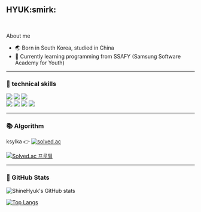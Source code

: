 <h2>HYUK:smirk:</h2></br>

About me
- :earth_asia: Born in South Korea, studied in China</br>
- :memo: Currently learning programming from SSAFY (Samsung Software Academy for Youth) </br>


-----  
 ### 🔨 technical skills  
 <div>
  <img src="https://img.shields.io/badge/java-007396?style=flat"/>
  <img src="https://img.shields.io/badge/mysql-4479A1?style=flat&logo=mysql&logoColor=white"> 
  <img src="https://img.shields.io/badge/spring-6DB33F?style=flat&logo=spring&logoColor=white"> <br/>
  <img src="https://img.shields.io/badge/vue.js-4FC08D?style=flat&logo=vue.js&logoColor=white"> 
  <img src="https://img.shields.io/badge/html-E34F26?style=flat&logo=html5&logoColor=white"> 
  <img src="https://img.shields.io/badge/css-1572B6?style=flat&logo=css3&logoColor=white"> 
  <img src="https://img.shields.io/badge/javascript-F7DF1E?style=flat&logo=javascript&logoColor=black"> 
</div>

-----  
### 📚 Algorithm  
ksylka 👉 [![solved.ac](https://img.shields.io/badge/solved.ac-98FB98?style=flat)](https://solved.ac/profile/ksylka)  

[![Solved.ac
프로필](http://mazassumnida.wtf/api/generate_badge?boj=ksylka)](https://solved.ac/ksylka)
  
-----
### 📝 GitHub Stats
![ShineHyuk's GitHub stats](https://github-readme-stats.vercel.app/api?username=ShineHyuk&show_icons=true&theme=great-gatsby)</br>

[![Top Langs](https://github-readme-stats.vercel.app/api/top-langs/?username=ShineHyuk&langs_count=8)](https://github.com/ShineHyuk/github-readme-stats)
